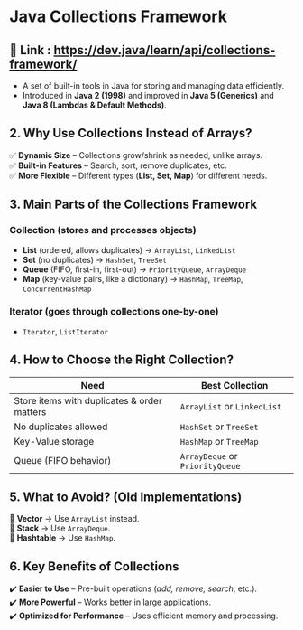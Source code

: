 # Java Collections Framework

## 🔹 Link : <https://dev.java/learn/api/collections-framework/>

- A set of built-in tools in Java for storing and managing data efficiently.
- Introduced in **Java 2 (1998)** and improved in **Java 5 (Generics)** and **Java 8 (Lambdas & Default Methods)**.

## 2. Why Use Collections Instead of Arrays?

✅ **Dynamic Size** – Collections grow/shrink as needed, unlike arrays.  
✅ **Built-in Features** – Search, sort, remove duplicates, etc.  
✅ **More Flexible** – Different types (**List, Set, Map**) for different needs.

## 3. Main Parts of the Collections Framework

### **Collection (stores and processes objects)**

- **List** (ordered, allows duplicates) → `ArrayList`, `LinkedList`
- **Set** (no duplicates) → `HashSet`, `TreeSet`
- **Queue** (FIFO, first-in, first-out) → `PriorityQueue`, `ArrayDeque`
- **Map** (key-value pairs, like a dictionary) → `HashMap`, `TreeMap`, `ConcurrentHashMap`

### **Iterator (goes through collections one-by-one)**

- `Iterator`, `ListIterator`

## 4. How to Choose the Right Collection?

| **Need**                                    | **Best Collection**             |
| ------------------------------------------- | ------------------------------- |
| Store items with duplicates & order matters | `ArrayList` or `LinkedList`     |
| No duplicates allowed                       | `HashSet` or `TreeSet`          |
| Key-Value storage                           | `HashMap` or `TreeMap`          |
| Queue (FIFO behavior)                       | `ArrayDeque` or `PriorityQueue` |

## 5. What to Avoid? (Old Implementations)

🚫 **Vector** → Use `ArrayList` instead.  
🚫 **Stack** → Use `ArrayDeque`.  
🚫 **Hashtable** → Use `HashMap`.

## 6. Key Benefits of Collections

✔️ **Easier to Use** – Pre-built operations (_add, remove, search_, etc.).  
✔️ **More Powerful** – Works better in large applications.  
✔️ **Optimized for Performance** – Uses efficient memory and processing.
